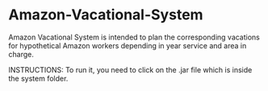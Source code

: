 # Amazon-Vacational-System
Amazon Vacational System is intended to plan the corresponding vacations for hypothetical Amazon workers depending in year service and area in charge.

INSTRUCTIONS:
To run it, you need to click on the .jar file which is inside the system folder.
